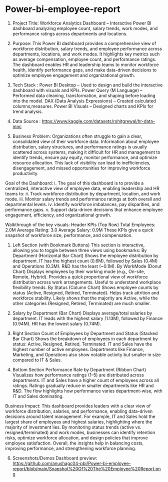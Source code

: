 # Power-bi-employee-report
1. Project Title:
   Workforce Analytics Dashboard – Interactive Power BI dashboard analyzing employee count, salary trends, work modes, and performance ratings across departments and locations.

2. Purpose: This Power BI dashboard provides a comprehensive view of workforce distribution, salary trends, and employee performance across departments, locations, and work modes. It highlights key metrics such as average compensation, employee count, and performance ratings. The dashboard enables HR and leadership teams to monitor workforce health, identify performance gaps, and make data-driven decisions to optimize employee engagement and organizational growth.
   
3. Tech Stack :
Power BI Desktop – Used to design and build the interactive dashboard with visuals and KPIs.
Power Query (M Language) – Performed data cleaning, transformation, and shaping before loading into the model.
DAX (Data Analysis Expressions) – Created calculated columns,measures.
Power BI Visuals – Designed charts and KPIs for trend analysis.

4. Data Source :
   https://www.kaggle.com/datasets/rohitgrewal/hr-data-mnc

5. Business Problem:
Organizations often struggle to gain a clear, consolidated view of their workforce data. Information about employee distribution, salary structures, and performance ratings is usually scattered across systems, making it difficult for HR and management to identify trends, ensure pay equity, monitor performance, and optimize resource allocation. This lack of visibility can lead to inefficiencies, disengagement, and missed opportunities for improving workforce productivity.

Goal of the Dashboard:
i. The goal of this dashboard is to provide a centralized, interactive view of employee data, enabling leadership and HR teams to:
ii. Track workforce distribution by department, location, and work mode.
iii. Monitor salary trends and performance ratings at both overall and departmental levels.
iv. Identify workforce imbalances, pay disparities, and performance gaps.
v. Support data-driven decisions that enhance employee engagement, efficiency, and organizational growth.

Walkthrough of the key visuals:
Header KPIs (Top Row)
 Total Employees: 2.0M
 Average Rating: 3.0
 Average Salary: 0.9M
These KPIs give a quick snapshot of workforce size, performance, and compensation.

1. Left Section (with Bookmark Buttons)
This section is interactive, allowing you to toggle between three views using bookmarks:
By Department (Horizontal Bar Chart)
Shows the employee distribution by department.
IT has the highest count (0.6M), followed by Sales (0.4M) and Operations (0.3M).
R&D has the least (~0.1M).
By WorkMode (Donut Chart)
Displays employees by their working mode (e.g., On-site, Remote, Hybrid).
Provides a quick proportional view of workforce distribution across work arrangements.
Useful to understand workplace flexibility trends.
By Status (Column Chart)
Shows employee counts by status (Active, Resigned, Retired, Terminated).
Helps track attrition and workforce stability.
Likely shows that the majority are Active, while the other categories (Resigned, Retired, Terminated) are much smaller.

2. Salary by Department (Bar Chart)
Displays average/total salaries by department.
IT leads with the highest salary (1.13M), followed by Finance (0.94M).
HR has the lowest salary (0.74M).

3. Right Section
Count of Employees by Department and Status (Stacked Bar Chart)
Shows the breakdown of employees in each department by status: Active, Resigned, Retired, Terminated.
IT and Sales have the highest number of active employees.
Departments like Finance, Marketing, and Operations also show notable activity but smaller in size compared to IT & Sales.
4. Bottom Section
Performance Rate by Department (Ribbon Chart)
Visualizes how performance ratings (1–5) are distributed across departments.
IT and Sales have a higher count of employees across all ratings.
Ratings gradually reduce in smaller departments like HR and R&D.
The flow highlights how performance varies department-wise, with IT and Sales dominating.

Business Impact: This dashboard provides leaders with a clear view of workforce distribution, salaries, and performance, enabling data-driven decisions around talent management. For example, IT and Sales hold the largest share of employees and highest salaries, highlighting where the majority of investment lies. By monitoring status trends (active vs. resigned/terminated) and work modes, businesses can identify retention risks, optimize workforce allocation, and design policies that improve employee satisfaction. Overall, the insights help in balancing costs, improving performance, and strengthening workforce planning.

6. Screenshots/Demos
   Dashboard preview: https://github.com/anushagc04-pbi/Power-bi-employee-report/blob/main/Snapshot%20Of%20The%20Employee%20Report.png


